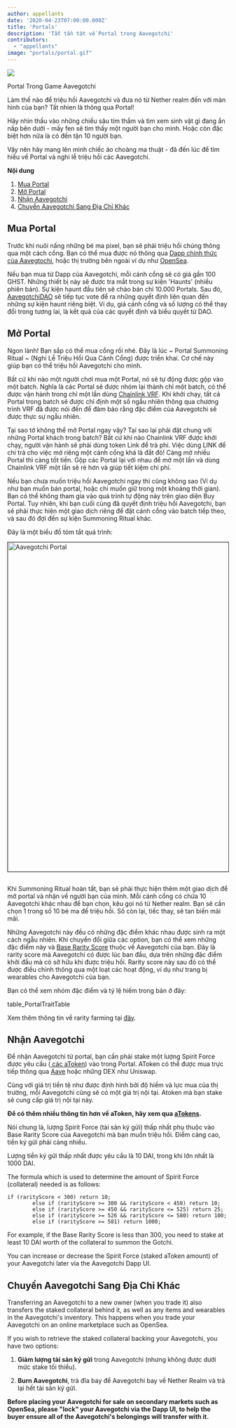 ```yaml
---
author: appellants
date: '2020-04-23T07:00:00.000Z'
title: 'Portals'
description: 'Tất tần tật về Portal trong Aavegotchi'
contributors:
  - "appellants"
image: "portals/portal.gif"
---
```


<div class="headerImageContainer">
<img class="headerImage" src="/portals/portal.gif">
<p class="headerImageText">Portal Trong Game Aavegotchi</p>
</div>

Làm thế nào để triệu hồi Aavegotchi và đưa nó từ Nether realm đến với màn hình của bạn? Tất nhien là thông qua Portal!

Hãy nhìn thấu vào những chiều sâu tím thẩm và tìm xem sinh vật gì đang ẩn nấp bên dưới - mấy fen sẽ tìm thấy một người bạn cho mình. Hoặc còn đặc biệt hơn nữa là có đến tận 10 người bạn.

Vậy nên hãy mang lên mình chiếc áo choàng ma thuật - đã đến lúc để tìm hiểu về Portal và nghi lễ triệu hồi các Aavegotchi. 

<div class="contentsBox">

**Nội dung**

<ol>
<li><a href=#buying-a-portal>Mua Portal</a></li>
<li><a href=#opening-your-portal>Mở Portal</a></li>
<li><a href=#claiming-an-aavegotchi>Nhận Aavegotchi</a></li>
<li><a href=#transferring-your-aavegotchi>Chuyển Aavegotchi Sang Địa Chỉ Khác</a></li>
</ol>

</div>

## Mua Portal

Trước khi nuôi nấng những bé ma pixel, bạn sẽ phải triệu hồi chúng thông qua một cách cổng. Bạn có thể mua được nó thông qua [Dapp chính thức của Aavegtochi](https://aavegotchi.com/buy-portal), hoặc thị trường bên ngoài ví dụ như [OpenSea](https://opensea.io/).

Nếu bạn mua từ Dapp của Aavegotchi, mỗi cánh cổng sẽ có giá gần 100 GHST. Những thiết bị này sẽ được tra mắt trong sự kiện 'Haunts' (nhiều phiên bản). Sự kiện haunt đầu tiên sẽ chào bán chỉ 10.000 Portals. Sau đó, [AavegotchiDAO](/dao) sẽ tiếp tục vote để ra những quyết định liên quan đến những sự kiện haunt riêng biệt. Ví dụ, giá cánh cổng và số lượng có thể thay đổi trong tương lai, là kết quả của các quyết định và biểu quyết từ DAO.


## Mở Portal

Ngon lành! Bạn sắp có thể mua cổng rồi nhé. Đây là lúc ~ Portal Summoning Ritual ~ (Nghi Lễ Triệu Hồi Qua Cánh Cổng) được triển khai. Cơ chế này giúp bạn có thể triệu hồi Aavegotchi cho mình.

Bất cứ khi nào một người chơi mua một Portal, nó sẽ tự động được gộp vào một batch. Nghĩa là các Portal sẽ được nhóm lại thành chỉ một batch, có thể được vận hành trong chỉ một lần dùng [Chainlink VRF](https://blog.chain.link/verifiable-random-functions-vrf-random-number-generation-rng-feature/). Khi khởi chạy, tất cả Portal trong batch sẽ được chỉ định một số ngẫu nhiên thông qua chương trình VRF đã được nói đến để đảm bảo rằng đặc điểm của Aavegotchi sẽ được thực sự ngẫu nhiên.

Tại sao tớ không thể mở Portal ngay vậy? Tại sao lại phải đặt chung với những Portal khách trong batch? Bất cứ khi nào Chainlink VRF được khởi chạy, người vận hành sẽ phải dùng token Link để trả phí. Việc dùng LINK để chi trả cho việc mở riêng một cánh cổng khá là đắt đỏ! Càng mở nhiều Portal thì càng tốt tiền. Gộp các Portal lại với nhau để mở một lần và dùng Chainlink VRF một lần sẽ rẻ hơn và giúp tiết kiệm chi phí.

Nếu bạn chưa muốn triệu hồi Aavegotchi ngay thì cũng không sao (Ví dụ như bạn muốn bán portal, hoặc chỉ muốn giữ trong một khoảng thời gian). Bạn có thể không tham gia vào quá trình tự động này trên giao diện Buy Portal. Tuy nhiên, khi bạn cuối cùng đã quyết định triệu hồi Aavegotchi, bạn sẽ phải thực hiện một giao dịch riêng để đặt cánh cổng vào batch tiếp theo, và sau đó đợi đến sự kiện Summoning Ritual khác.

Đây là một biểu đồ tóm tắt quá trình:


<img style = "border: 1px solid; margin-bottom: 15px" src = "/portals/portal-flow.png" alt = "Aavegotchi Portal" width = "750" />


Khi Summoning Ritual hoàn tất, bạn sẽ phải thực hiện thêm một giao dịch để mở portal và nhận về người bạn của mình. Mỗi cánh cổng có chứa 10 Aavegotchi khác nhau để bạn chọn, kêu gọi nó từ Nether realm. Bạn sẽ cần chọn 1 trong số 10 bé ma để triệu hồi. Số còn lại, tiếc thay, sẽ tan biến mãi mãi.

Những Aavegotchi này đều có những đặc điểm khác nhau được sinh ra một cách ngẫu nhiên. Khi chuyển đổi giữa các option, bạn có thể xem những đặc điểm này và [Base Rarity Score](/rarity-farming#base-rarity-score) thuộc về Aavegotchi của bạn. Đây là rarity score mà Aavegotchi có được lúc ban đầu, dựa trên những đặc điểm khởi đầu mà có sỡ hữu khi được triệu hồi. Rarity score này sau đó có thể được điều chỉnh thông qua một loạt các hoạt động, ví dụ như trang bị wearables cho Aavegotchi của bạn.


Bạn có thể xem nhóm đặc điểm và tỷ lệ hiếm trong bản ở đây:

table_PortalTraitTable


Xem thêm thông tin về rarity farming tại [đây](/rarity-farming).


## Nhận Aavegotchi

Để nhận Aavegotchi từ portal, bạn cần phải stake một lượng Spirit Force được yêu cầu ([ các aToken](/atokens)) vào trong Portal. AToken có thể được mua trực tiếp thông qua [Aave](https://aave.com/) hoặc những DEX như Uniswap.

Cùng với giá trị tiền tệ như được định hình bởi độ hiếm và lực mua của thị trường, mỗi Aavegotchi cũng sẽ có một giá trị nội tại. Atoken mà bạn stake sẽ cung cấp giá trị nội tại này.

**Để có thêm nhiều thông tin hơn về aToken, hãy xem qua [aTokens](/atokens).**

Nói chung là, lượng Spirit Force (tài sản ký gửi) thấp nhất phụ thuộc vào Base Rarity Score của Aavegotchi mà bạn muốn triệu hồi. Điểm càng cao, tiền ký gửi phải càng nhiều.

Lượng tiền ký gửi thấp nhất được yêu cầu là 10 DAI, trong khi lớn nhất là 1000 DAI.

The formula which is used to determine the amount of Spirit Force (collateral) needed is as follows:

```
if (rarityScore < 300) return 10;
        else if (rarityScore >= 300 && rarityScore < 450) return 10;
        else if (rarityScore >= 450 && rarityScore <= 525) return 25;
        else if (rarityScore >= 526 && rarityScore <= 580) return 100;
        else if (rarityScore >= 581) return 1000;
```

For example, if the Base Rarity Score is less than 300, you need to stake at least 10 DAI worth of the collateral to summon the Gotchi.

You can increase or decrease the Spirit Force (staked aToken amount) of your Aavegotchi later via the Aavegotchi Dapp UI.


## Chuyển Aavegotchi Sang Địa Chỉ Khác

Transferring an Aavegotchi to a new owner (when you trade it) also transfers the staked collateral behind it, as well as any items and wearables in the Aavegotchi's inventory. This happens when you trade your Aavegotchi on an online marketplace such as OpenSea.

If you wish to retrieve the staked collateral backing your Aavegotchi, you have two options:

1. **Giảm lượng tài sản ký gửi** trong Aavegotchi (nhưng không được dưới mức stake tối thiểu).

2. **Burn Aavegotchi**, trả đĩa bay để Aavegotchi bay về Nether Realm và trả lại hết tài sản ký gửi.

**Before placing your Aavegotchi for sale on secondary markets such as OpenSea, please "lock" your Aavegotchi via the Dapp UI, to help the buyer ensure all of the Aavegotchi's belongings will transfer with it.**




